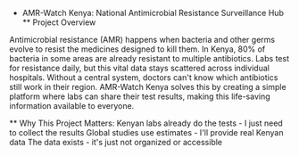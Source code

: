 * AMR-Watch Kenya: National Antimicrobial Resistance Surveillance Hub
** Project Overview

Antimicrobial resistance (AMR) happens when bacteria and other germs evolve to resist the medicines designed to kill them. In Kenya, 80% of bacteria in some areas are already resistant to multiple antibiotics. Labs test for resistance daily, but this vital data stays scattered across individual hospitals. Without a central system, doctors can't know which antibiotics still work in their region.
AMR-Watch Kenya solves this by creating a simple platform where labs can share their test results, making this life-saving information available to everyone.

** Why This Project Matters:
Kenyan labs already do the tests - I just need to collect the results
Global studies use estimates - I'll provide real Kenyan data
The data exists - it's just not organized or accessible
